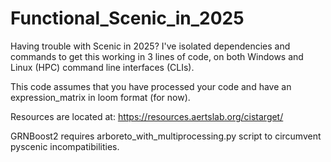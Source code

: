 # Functional_Scenic_in_2025

Having trouble with Scenic in 2025? I've isolated dependencies and commands to get this working in 3 lines of code, on both Windows and Linux (HPC) command line interfaces (CLIs).

This code assumes that you have processed your code and have an expression_matrix in loom format (for now).

Resources are located at:
https://resources.aertslab.org/cistarget/

GRNBoost2 requires arboreto_with_multiprocessing.py script to circumvent pyscenic incompatibilities.

